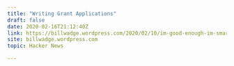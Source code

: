```yaml
---
title: "Writing Grant Applications"
draft: false
date: 2020-02-16T21:12:40Z
link: https://billwadge.wordpress.com/2020/02/10/im-good-enough-im-smart-enough-and-dog-gone-it-people-like-me-writing-grant-applications?utm_medium=RSS&utm_source=hune
site: billwadge.wordpress.com
topic: Hacker News  

---
```

